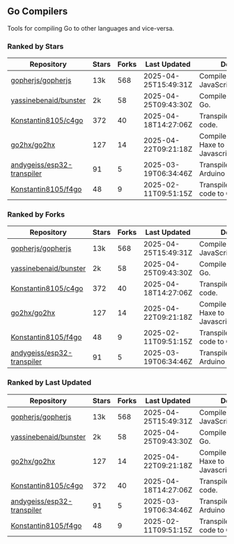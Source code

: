 ## Go Compilers

Tools for compiling Go to other languages and vice-versa.

### Ranked by Stars

| Repository | Stars | Forks | Last Updated | Description | 
|------------|-------|-------|--------------|-------------|
| [gopherjs/gopherjs](https://github.com/gopherjs/gopherjs) | 13k | 568 | 2025-04-25T15:49:31Z |  Compiler from Go to JavaScript. |
| [yassinebenaid/bunster](https://github.com/yassinebenaid/bunster) | 2k | 58 | 2025-04-25T09:43:30Z |  Compile shell scripts to Go. |
| [Konstantin8105/c4go](https://github.com/Konstantin8105/c4go) | 372 | 40 | 2025-04-18T14:27:06Z |  Transpile C code to Go code. |
| [go2hx/go2hx](https://github.com/go2hx/go2hx) | 127 | 14 | 2025-04-22T09:21:18Z |  Compiler from Go to Haxe to Javascript/C++/Java/C#. |
| [andygeiss/esp32-transpiler](https://github.com/andygeiss/esp32-transpiler) | 91 | 5 | 2025-03-19T06:34:46Z |  Transpile Go into Arduino code. |
| [Konstantin8105/f4go](https://github.com/Konstantin8105/f4go) | 48 | 9 | 2025-02-11T09:51:15Z |  Transpile FORTRAN 77 code to Go code. |

### Ranked by Forks

| Repository | Stars | Forks | Last Updated | Description | 
|------------|-------|-------|--------------|-------------|
| [gopherjs/gopherjs](https://github.com/gopherjs/gopherjs) | 13k | 568 | 2025-04-25T15:49:31Z |  Compiler from Go to JavaScript. |
| [yassinebenaid/bunster](https://github.com/yassinebenaid/bunster) | 2k | 58 | 2025-04-25T09:43:30Z |  Compile shell scripts to Go. |
| [Konstantin8105/c4go](https://github.com/Konstantin8105/c4go) | 372 | 40 | 2025-04-18T14:27:06Z |  Transpile C code to Go code. |
| [go2hx/go2hx](https://github.com/go2hx/go2hx) | 127 | 14 | 2025-04-22T09:21:18Z |  Compiler from Go to Haxe to Javascript/C++/Java/C#. |
| [Konstantin8105/f4go](https://github.com/Konstantin8105/f4go) | 48 | 9 | 2025-02-11T09:51:15Z |  Transpile FORTRAN 77 code to Go code. |
| [andygeiss/esp32-transpiler](https://github.com/andygeiss/esp32-transpiler) | 91 | 5 | 2025-03-19T06:34:46Z |  Transpile Go into Arduino code. |

### Ranked by Last Updated

| Repository | Stars | Forks | Last Updated | Description | 
|------------|-------|-------|--------------|-------------|
| [gopherjs/gopherjs](https://github.com/gopherjs/gopherjs) | 13k | 568 | 2025-04-25T15:49:31Z |  Compiler from Go to JavaScript. |
| [yassinebenaid/bunster](https://github.com/yassinebenaid/bunster) | 2k | 58 | 2025-04-25T09:43:30Z |  Compile shell scripts to Go. |
| [go2hx/go2hx](https://github.com/go2hx/go2hx) | 127 | 14 | 2025-04-22T09:21:18Z |  Compiler from Go to Haxe to Javascript/C++/Java/C#. |
| [Konstantin8105/c4go](https://github.com/Konstantin8105/c4go) | 372 | 40 | 2025-04-18T14:27:06Z |  Transpile C code to Go code. |
| [andygeiss/esp32-transpiler](https://github.com/andygeiss/esp32-transpiler) | 91 | 5 | 2025-03-19T06:34:46Z |  Transpile Go into Arduino code. |
| [Konstantin8105/f4go](https://github.com/Konstantin8105/f4go) | 48 | 9 | 2025-02-11T09:51:15Z |  Transpile FORTRAN 77 code to Go code. |


